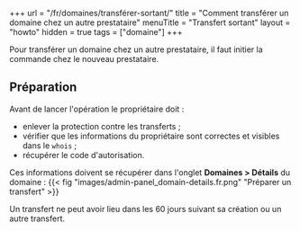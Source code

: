 +++
url = "/fr/domaines/transférer-sortant/"
title = "Comment transférer un domaine chez un autre prestataire"
menuTitle = "Transfert sortant"
layout = "howto"
hidden = true
tags = ["domaine"]
+++

Pour transférer un domaine chez un autre prestataire, il faut initier la commande chez le nouveau prestataire.

## Préparation

Avant de lancer l'opération le propriétaire doit :

- enlever la protection contre les transferts ;
- vérifier que les informations du propriétaire sont correctes et visibles dans le `whois` ;
- récupérer le code d'autorisation.

Ces informations doivent se récupérer dans l'onglet **Domaines > Détails** du domaine :
{{< fig "images/admin-panel_domain-details.fr.png" "Préparer un transfert" >}}

Un transfert ne peut avoir lieu dans les 60 jours suivant sa création ou un autre transfert.



